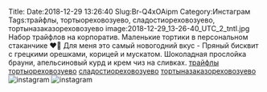 Title:
Date:2018-12-29 13:26:40
Slug:Br-Q4xOAipm
Category:Инстаграм
Tags:трайфлы, тортыореховозуево, сладостиореховозуево, тортыназаказореховозуево
image:2018-12-29_13-26-40_UTC_2_tntl.jpg
Набор трайфлов на корпоратив. Маленькие тортики в персональном стаканчике ❤🍰 Для меня это самый новогодний вкус - Пряный бисквит с грецкими орешками, корицей и мускатом. Шоколадная прослойка брауни, апельсиновый курд и крем чиз на сливках.
[трайфлы]({tag}трайфлы) [тортыореховозуево]({tag}тортыореховозуево) [сладостиореховозуево]({tag}сладостиореховозуево) [тортыназаказореховозуево]({tag}тортыназаказореховозуево)
![instagram]({attach}images/2018-12-29_13-26-40_UTC_2.jpg)
![instagram]({attach}images/2018-12-29_13-26-40_UTC_1.jpg)
